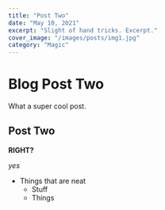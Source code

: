 ```yaml
---
title: "Post Two"
date: "May 10, 2021"
excerpt: "Slight of hand tricks. Excerpt."
cover_image: "/images/posts/img1.jpg"
category: "Magic"
---
```


# Blog Post Two

What a super cool post.

## Post Two

**RIGHT?**

_yes_

-   Things that are neat
    -   Stuff
    -   Things
